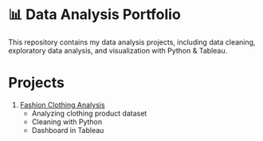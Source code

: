 # 📊 Data Analysis Portfolio

This repository contains my data analysis projects, including data cleaning, exploratory data analysis, and visualization with Python & Tableau.

# Projects
1. [Fashion Clothing Analysis](./project-fashion-clothing)
   - Analyzing clothing product dataset
   - Cleaning with Python
   - Dashboard in Tableau
